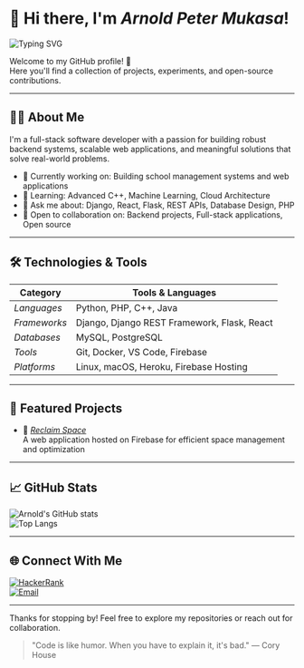 # 👋 Hi there, I'm *Arnold Peter Mukasa*!

![Typing SVG](https://readme-typing-svg.herokuapp.com?font=Fira+Code&size=24&duration=1500&pause=800&color=36BCF7&center=true&vCenter=true&width=650&lines=Python+%7C+PHP+%7C+C%2B%2B+%7C+Java;Django+%7C+Flask+%7C+React+%7C+DRF;Full+Stack+Developer+%F0%9F%92%BB;Backend+Specialist+%F0%9F%94%A5;Lifelong+Learner+%F0%9F%8C%9F)

Welcome to my GitHub profile! 🚀  
Here you'll find a collection of projects, experiments, and open-source contributions.

---

## 🧑‍💻 About Me

I'm a full-stack software developer with a passion for building robust backend systems, scalable web applications, and meaningful solutions that solve real-world problems.

- 🔭 Currently working on: Building school management systems and web applications
- 🌱 Learning: Advanced C++, Machine Learning, Cloud Architecture
- 💬 Ask me about: Django, React, Flask, REST APIs, Database Design, PHP
- 🤝 Open to collaboration on: Backend projects, Full-stack applications, Open source

---

## 🛠 Technologies & Tools

| Category         | Tools & Languages |
|------------------|-------------------|
| *Languages*    | Python, PHP, C++, Java |
| *Frameworks*   | Django, Django REST Framework, Flask, React |
| *Databases*    | MySQL, PostgreSQL |
| *Tools*        | Git, Docker, VS Code, Firebase |
| *Platforms*    | Linux, macOS, Heroku, Firebase Hosting |

---

## 🚀 Featured Projects

- 🔗 [*Reclaim Space*](https://reclaim-space-df557.web.app)  
  A web application hosted on Firebase for efficient space management and optimization


---

## 📈 GitHub Stats

![Arnold's GitHub stats](https://github-readme-stats.vercel.app/api?username=ArnoldPeterMukasa&show_icons=true&theme=radical)  
![Top Langs](https://github-readme-stats.vercel.app/api/top-langs/?username=ArnoldPeterMukasa&layout=compact&theme=radical)

---

## 🌐 Connect With Me
  
[![HackerRank](https://img.shields.io/badge/HackerRank-2EC866?style=for-the-badge&logo=HackerRank&logoColor=white)](https://www.hackerrank.com/arnold_mukasa)  
[![Email](https://img.shields.io/badge/Email-Contact-D14836?style=for-the-badge&logo=gmail&logoColor=white)](mailto:arnoldpeter@email.com)

---

Thanks for stopping by! Feel free to explore my repositories or reach out for collaboration.

> "Code is like humor. When you have to explain it, it's bad." — Cory House
